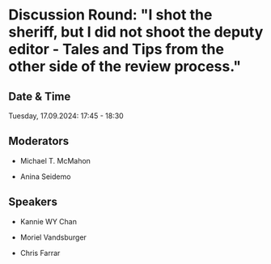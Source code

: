 # Discussion Round: "I shot the sheriff, but I did not shoot the deputy editor - Tales and Tips from the other side of the review process."

## Date & Time

Tuesday, 17.09.2024: 17:45 - 18:30

## Moderators

* Michael T. McMahon

* Anina Seidemo

## Speakers

* Kannie WY Chan

* Moriel Vandsburger

* Chris Farrar
